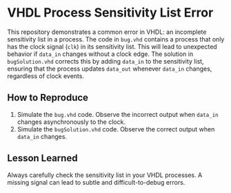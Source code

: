 # VHDL Process Sensitivity List Error

This repository demonstrates a common error in VHDL: an incomplete sensitivity list in a process.  The code in `bug.vhd` contains a process that only has the clock signal (`clk`) in its sensitivity list.  This will lead to unexpected behavior if `data_in` changes without a clock edge.   The solution in `bugSolution.vhd` corrects this by adding `data_in` to the sensitivity list, ensuring that the process updates `data_out` whenever `data_in` changes, regardless of clock events.

## How to Reproduce
1. Simulate the `bug.vhd` code. Observe the incorrect output when `data_in` changes asynchronously to the clock. 
2. Simulate the `bugSolution.vhd` code. Observe the correct output when `data_in` changes.

## Lesson Learned
Always carefully check the sensitivity list in your VHDL processes.  A missing signal can lead to subtle and difficult-to-debug errors.